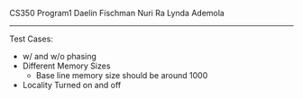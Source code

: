 CS350 Program1
Daelin Fischman
Nuri Ra
Lynda Ademola

-------------

Test Cases:
* w/ and w/o phasing
* Different Memory Sizes
  - Base line memory size should be around 1000
* Locality Turned on and off
